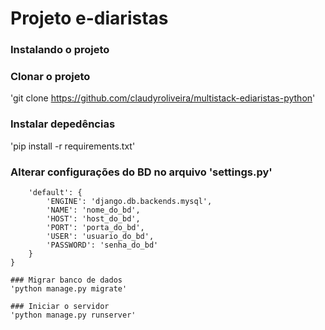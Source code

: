 # Projeto e-diaristas

### Instalando o projeto

### Clonar o projeto
'git clone https://github.com/claudyroliveira/multistack-ediaristas-python'

### Instalar depedências
'pip install -r requirements.txt'

### Alterar configurações do BD no arquivo 'settings.py'
```DATABASES = {
    'default': {
        'ENGINE': 'django.db.backends.mysql',
        'NAME': 'nome_do_bd',
        'HOST': 'host_do_bd',
        'PORT': 'porta_do_bd',
        'USER': 'usuario_do_bd',
        'PASSWORD': 'senha_do_bd'
    }
}

### Migrar banco de dados
'python manage.py migrate'

### Iniciar o servidor
'python manage.py runserver'